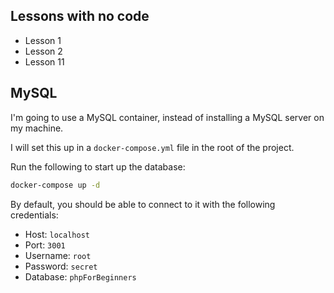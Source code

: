 ## Lessons with no code
- Lesson 1
- Lesson 2
- Lesson 11
## MySQL
I'm going to use a MySQL container, instead of installing a MySQL server on my machine.

I will set this up in a `docker-compose.yml` file in the root of the project.

Run the following to start up the database:
```sh
docker-compose up -d
```
By default, you should be able to connect to it with the following credentials:
- Host: `localhost`
- Port: `3001`
- Username: `root`
- Password: `secret`
- Database: `phpForBeginners`
